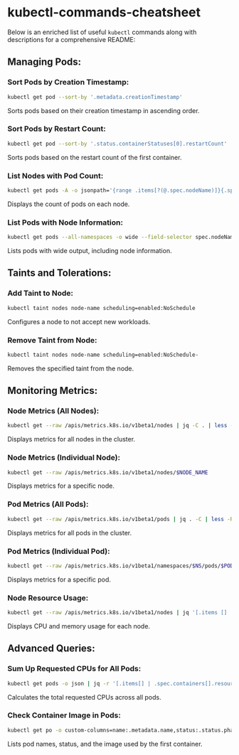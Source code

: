 # kubectl-commands-cheatsheet

Below is an enriched list of useful `kubectl` commands along with descriptions for a comprehensive README:

## Managing Pods:

### Sort Pods by Creation Timestamp:
```bash
kubectl get pod --sort-by '.metadata.creationTimestamp'
```
Sorts pods based on their creation timestamp in ascending order.

### Sort Pods by Restart Count:
```bash
kubectl get pod --sort-by '.status.containerStatuses[0].restartCount'
```
Sorts pods based on the restart count of the first container.

### List Nodes with Pod Count:
```bash
kubectl get pods -A -o jsonpath='{range .items[?(@.spec.nodeName)]}{.spec.nodeName}{"\n"}{end}' | sort | uniq -c | sort -rn
```
Displays the count of pods on each node.

### List Pods with Node Information:
```bash
kubectl get pods --all-namespaces -o wide --field-selector spec.nodeName=node-name
```
Lists pods with wide output, including node information.

## Taints and Tolerations:

### Add Taint to Node:
```bash
kubectl taint nodes node-name scheduling=enabled:NoSchedule
```
Configures a node to not accept new workloads.

### Remove Taint from Node:
```bash
kubectl taint nodes node-name scheduling=enabled:NoSchedule-
```
Removes the specified taint from the node.

## Monitoring Metrics:

### Node Metrics (All Nodes):
```bash
kubectl get --raw /apis/metrics.k8s.io/v1beta1/nodes | jq -C . | less -R
```
Displays metrics for all nodes in the cluster.

### Node Metrics (Individual Node):
```bash
kubectl get --raw /apis/metrics.k8s.io/v1beta1/nodes/$NODE_NAME
```
Displays metrics for a specific node.

### Pod Metrics (All Pods):
```bash
kubectl get --raw /apis/metrics.k8s.io/v1beta1/pods | jq . -C | less -R
```
Displays metrics for all pods in the cluster.

### Pod Metrics (Individual Pod):
```bash
kubectl get --raw /apis/metrics.k8s.io/v1beta1/namespaces/$NS/pods/$POD
```
Displays metrics for a specific pod.

### Node Resource Usage:
```bash
kubectl get --raw /apis/metrics.k8s.io/v1beta1/nodes | jq '[.items [] | {nodeName: .metadata.name, nodeCpu: .usage.cpu, nodeMemory: .usage.memory}]'
```
Displays CPU and memory usage for each node.

## Advanced Queries:

### Sum Up Requested CPUs for All Pods:
```bash
kubectl get pods -o json | jq -r '[.items[] | .spec.containers[].resources.requests.cpu | rtrimstr("m") | tonumber] | add'
```
Calculates the total requested CPUs across all pods.

### Check Container Image in Pods:
```bash
kubectl get po -o custom-columns=name:.metadata.name,status:.status.phase,image:'.spec.containers[0].image'
```
Lists pod names, status, and the image used by the first container.

